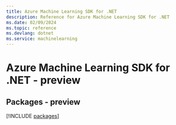 ```yaml
---
title: Azure Machine Learning SDK for .NET
description: Reference for Azure Machine Learning SDK for .NET
ms.date: 02/09/2024
ms.topic: reference
ms.devlang: dotnet
ms.service: machinelearning
---
```

# Azure Machine Learning SDK for .NET - preview
## Packages - preview
[!INCLUDE [packages](machine-learning-index.md)]